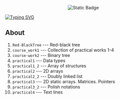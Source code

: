 <p align = "center">
  <img alt="Static Badge" src="https://img.shields.io/badge/CLion-2023.2.1-green?style=plastic&logo=clion&logoColor=green&labelColor=black&color=grey">
</p>

<a href="https://git.io/typing-svg">
  <img src="https://readme-typing-svg.demolab.com?font=Fira+Code&weight=600&size=30&pause=1000&color=FFFFFFF7&vCenter=true&random=false&width=435&lines=LETI+course+1" alt="Typing SVG" />
</a>

## About

1. ```Red-BlackTree``` --- Red-black tree
2. ```course_work1```  --- Collection of practical works 1-4
3. ```course-work2```  --- Binary tree
4. ```practical1```    --- Data types
5. ```practical1_2```  --- Array of structures
6. ```practical2```    --- 2D arrays
7. ```practical2_2```  --- Doubly linked list
8. ```practical3```    --- 2D static arrays. Matrices. Pointers
9. ```practical3_2```  --- Polish notations
10. ```practical4```   --- Text lines
